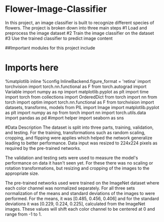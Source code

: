 # Flower-Image-Classifier
In this project, an image classifier is built to recognize different species of flowers.
The project is broken down into three main steps
#1 Load and preprocess the image dataset
#2 Train the image classifier on the dataset
#3 Use the trained classifier to predict image content

##Important modules for this project include
# Imports here
%matplotlib inline
%config InlineBackend.figure_format = 'retina'
import torchvision
import torch.nn.functional as F
from torch.autograd import Variable
import numpy as np
import matplotlib.pyplot as plt
import time
import torch
from collections import OrderedDict
from torch import nn
from torch import optim
import torch.nn.functional as F
from torchvision import datasets, transforms, models
from PIL import Image
import matplotlib.pyplot as plt
import numpy as np
from torch import nn
import torch.utils.data 
import pandas as pd
#import helper
import seaborn as sns

#Data Description
The dataset is split into three parts, training, validation, and testing. For the training, transformations such as random scaling, cropping, and flipping were applies which helped the network generalize leading to better performance. Data input was resized to 224x224 pixels as required by the pre-trained networks.

The validation and testing sets were used to measure the model's performance on data it hasn't seen yet. For these there was no scaling or rotation transformations, but resizing and cropping of the images to the appropriate size.

The pre-trained networks used were trained on the ImageNet dataset where each color channel was normalized separately. For all three sets normalization of the means and standard deviations of the images to were performed. For the means, it was [0.485, 0.456, 0.406] and for the standard deviations it was [0.229, 0.224, 0.225], calculated from the ImageNet images. These values will shift each color channel to be centered at 0 and range from -1 to 1.


